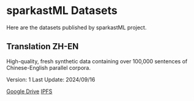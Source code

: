 # sparkastML Datasets

Here are the datasets published by sparkastML project.

## Translation ZH-EN

High-quality, fresh synthetic data containing over 100,000 sentences of Chinese-English parallel corpora.

Version: 1
Last Update: 2024/09/16

[Google Drive](https://drive.google.com/drive/folders/1_ADblZcB5p9BUvawkYDmp1qIUDZgkkoe?usp=sharing)
[IPFS](https://ipfs.a2x.pub/ipfs/QmYz4ew4nSzPc6TZvoWk6jXpGN82qt3J46nwfb75N2YKc4/)
